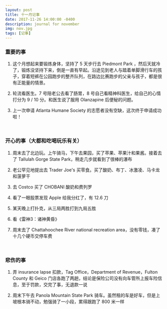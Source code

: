 ```yaml
---
layout: post
title: 十一月记事
date: 2017-11-26 14:00:00 -0400
description: journal for november
img: nov.jpg
tags: [记事]
---
```


### 重要的事

1. 这个月想起来要锻炼身体，坚持了 5 天步行去 Piedmont Park ，然后天就冷了，锻炼没坚持下来，倒是一直有早起。沿途见到老人与踏着单脚滑行车的孩子，穿着短裤在公园跑步的整齐队列，在路边比赛跑步的父亲与孩子，都是很有正能量的情景。

2. 轮流看医生。7 号陪老公去看了肠胃，8 号自己看精神科医生，给自己的心情打分为 9 / 10 分。和医生说了服用 Olanzapine 后便秘的问题。

3. 上一次申请 Atlanta Humane Society 的志愿者没有空缺，这次终于申请成功啦！


<br>

### 开心的事（大都和吃喝玩乐有关）

1. 周末去了北边玩。上午骑马，下午去果园，买了苹果、苹果汁和果酱。接着去了 Tallulah Gorge State Park，稍走几步就看到了很棒的瀑布


2. 老公罕见地提出去 Trader Joe's 买零食。买了酸奶、布丁、冰激凌、马卡龙和菠萝干

3. 去 Costco 买了 CHOBANI 酸奶和费列罗


4. 看了一眼股票发现 Apple 给我分红了，有 12.6 刀


5. 某天晚上打扑克，从三局两胜打到九局五胜

6. 看《雷神3：诸神黄昏》

7. 周末去了 Chattahoochee River national recreation area，没有零钱，凑了十几个硬币交停车费


<br>

### 悲伤的事

1. 弄 insurance lapse 扣款，Tag Office，Department of Revenue，Fulton County 和 Geico 门店各跑了两趟，结论是保险公司没有向车管所上报车险信息，至于罚款，交完了事，无退款一说


2. 周末下午去 Panola Mountain State Park 骑车。虽然租的车是好车，但是上坡根本骑不动，勉强骑了一小段，累得跟跑了 800 米一样

